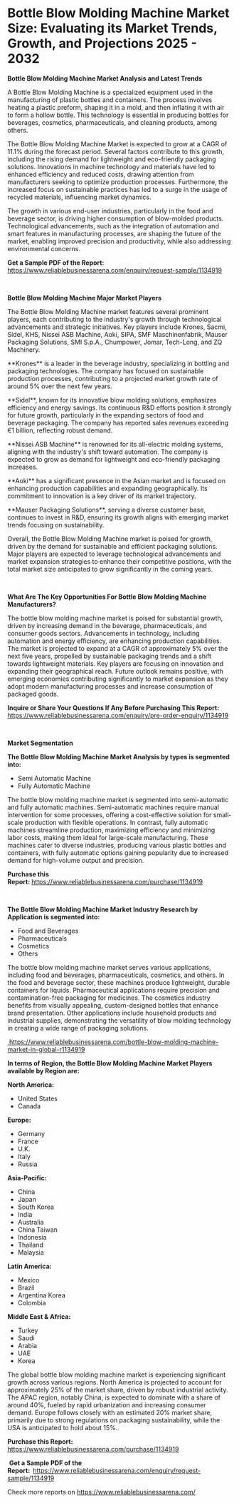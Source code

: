 <p><h1>Bottle Blow Molding Machine Market Size: Evaluating its Market Trends, Growth, and Projections 2025 - 2032</h1></p><p><strong>Bottle Blow Molding Machine Market Analysis and Latest Trends</strong></p>
<p><p>A Bottle Blow Molding Machine is a specialized equipment used in the manufacturing of plastic bottles and containers. The process involves heating a plastic preform, shaping it in a mold, and then inflating it with air to form a hollow bottle. This technology is essential in producing bottles for beverages, cosmetics, pharmaceuticals, and cleaning products, among others.</p><p>The Bottle Blow Molding Machine Market is expected to grow at a CAGR of 11.1% during the forecast period. Several factors contribute to this growth, including the rising demand for lightweight and eco-friendly packaging solutions. Innovations in machine technology and materials have led to enhanced efficiency and reduced costs, drawing attention from manufacturers seeking to optimize production processes. Furthermore, the increased focus on sustainable practices has led to a surge in the usage of recycled materials, influencing market dynamics.</p><p>The growth in various end-user industries, particularly in the food and beverage sector, is driving higher consumption of blow-molded products. Technological advancements, such as the integration of automation and smart features in manufacturing processes, are shaping the future of the market, enabling improved precision and productivity, while also addressing environmental concerns.</p></p>
<p><strong>Get a Sample PDF of the Report:&nbsp;</strong> <a href="https://www.reliablebusinessarena.com/enquiry/request-sample/1134919?utm_campaign=1943&utm_medium=2&utm_source=Github&utm_content=ia&utm_term=18022025&utm_id=bottle-blow-molding-machine">https://www.reliablebusinessarena.com/enquiry/request-sample/1134919</a></p>
<p>&nbsp;</p>
<p><strong>Bottle Blow Molding Machine Major Market Players</strong></p>
<p><p>The Bottle Blow Molding Machine market features several prominent players, each contributing to the industry's growth through technological advancements and strategic initiatives. Key players include Krones, Sacmi, Sidel, KHS, Nissei ASB Machine, Aoki, SIPA, SMF Maschinenfabrik, Mauser Packaging Solutions, SMI S.p.A., Chumpower, Jomar, Tech-Long, and ZQ Machinery.</p><p>**Krones** is a leader in the beverage industry, specializing in bottling and packaging technologies. The company has focused on sustainable production processes, contributing to a projected market growth rate of around 5% over the next few years.</p><p>**Sidel**, known for its innovative blow molding solutions, emphasizes efficiency and energy savings. Its continuous R&D efforts position it strongly for future growth, particularly in the expanding sectors of food and beverage packaging. The company has reported sales revenues exceeding €1 billion, reflecting robust demand.</p><p>**Nissei ASB Machine** is renowned for its all-electric molding systems, aligning with the industry's shift toward automation. The company is expected to grow as demand for lightweight and eco-friendly packaging increases.</p><p>**Aoki** has a significant presence in the Asian market and is focused on enhancing production capabilities and expanding geographically. Its commitment to innovation is a key driver of its market trajectory.</p><p>**Mauser Packaging Solutions**, serving a diverse customer base, continues to invest in R&D, ensuring its growth aligns with emerging market trends focusing on sustainability.</p><p>Overall, the Bottle Blow Molding Machine market is poised for growth, driven by the demand for sustainable and efficient packaging solutions. Major players are expected to leverage technological advancements and market expansion strategies to enhance their competitive positions, with the total market size anticipated to grow significantly in the coming years.</p></p>
<p>&nbsp;</p>
<p><strong>What Are The Key Opportunities For Bottle Blow Molding Machine Manufacturers?</strong></p>
<p><p>The bottle blow molding machine market is poised for substantial growth, driven by increasing demand in the beverage, pharmaceuticals, and consumer goods sectors. Advancements in technology, including automation and energy efficiency, are enhancing production capabilities. The market is projected to expand at a CAGR of approximately 5% over the next five years, propelled by sustainable packaging trends and a shift towards lightweight materials. Key players are focusing on innovation and expanding their geographical reach. Future outlook remains positive, with emerging economies contributing significantly to market expansion as they adopt modern manufacturing processes and increase consumption of packaged goods.</p></p>
<p><strong>Inquire or Share Your Questions If Any Before Purchasing This Report:</strong> <a href="https://www.reliablebusinessarena.com/enquiry/pre-order-enquiry/1134919?utm_campaign=1943&utm_medium=2&utm_source=Github&utm_content=ia&utm_term=18022025&utm_id=bottle-blow-molding-machine">https://www.reliablebusinessarena.com/enquiry/pre-order-enquiry/1134919</a></p>
<p>&nbsp;</p>
<p><strong>Market Segmentation</strong></p>
<p><strong>The Bottle Blow Molding Machine Market Analysis by types is segmented into:</strong></p>
<p><ul><li>Semi Automatic Machine</li><li>Fully Automatic Machine</li></ul></p>
<p><p>The bottle blow molding machine market is segmented into semi-automatic and fully automatic machines. Semi-automatic machines require manual intervention for some processes, offering a cost-effective solution for small-scale production with flexible operations. In contrast, fully automatic machines streamline production, maximizing efficiency and minimizing labor costs, making them ideal for large-scale manufacturing. These machines cater to diverse industries, producing various plastic bottles and containers, with fully automatic options gaining popularity due to increased demand for high-volume output and precision.</p></p>
<p><strong>Purchase this Report:&nbsp;</strong><a href="https://www.reliablebusinessarena.com/purchase/1134919?utm_campaign=1943&utm_medium=2&utm_source=Github&utm_content=ia&utm_term=18022025&utm_id=bottle-blow-molding-machine">https://www.reliablebusinessarena.com/purchase/1134919</a></p>
<p>&nbsp;</p>
<p><strong>The Bottle Blow Molding Machine Market Industry Research by Application is segmented into:</strong></p>
<p><ul><li>Food and Beverages</li><li>Pharmaceuticals</li><li>Cosmetics</li><li>Others</li></ul></p>
<p><p>The bottle blow molding machine market serves various applications, including food and beverages, pharmaceuticals, cosmetics, and others. In the food and beverage sector, these machines produce lightweight, durable containers for liquids. Pharmaceutical applications require precision and contamination-free packaging for medicines. The cosmetics industry benefits from visually appealing, custom-designed bottles that enhance brand presentation. Other applications include household products and industrial supplies, demonstrating the versatility of blow molding technology in creating a wide range of packaging solutions.</p></p>
<p><a href="https://www.reliablebusinessarena.com/bottle-blow-molding-machine-market-in-global-r1134919?utm_campaign=1943&utm_medium=2&utm_source=Github&utm_content=ia&utm_term=18022025&utm_id=bottle-blow-molding-machine">&nbsp;https://www.reliablebusinessarena.com/bottle-blow-molding-machine-market-in-global-r1134919</a></p>
<p><strong>In terms of Region, the Bottle Blow Molding Machine Market Players available by Region are:</strong></p>
<p>
    <p> <strong> North America: </strong>
        <ul>
            <li>United States</li>
            <li>Canada</li>
        </ul>
        </p> 
    <p> <strong> Europe: </strong>
        <ul>
            <li>Germany</li>
            <li>France</li>
            <li>U.K.</li>
            <li>Italy</li>
            <li>Russia</li>
        </ul>
        </p> 
    <p> <strong> Asia-Pacific: </strong>
        <ul>
            <li>China</li>
            <li>Japan</li>
            <li>South Korea</li>
            <li>India</li>
            <li>Australia</li>
            <li>China Taiwan</li>
            <li>Indonesia</li>
            <li>Thailand</li>
            <li>Malaysia</li>
        </ul>
        </p> 
    <p> <strong> Latin America: </strong>
        <ul>
            <li>Mexico</li>
            <li>Brazil</li>
            <li>Argentina Korea</li>
            <li>Colombia</li>
        </ul>
        </p> 
    <p> <strong> Middle East & Africa: </strong>
        <ul>
            <li>Turkey</li>
            <li>Saudi</li>
            <li>Arabia</li>
            <li>UAE</li>
            <li>Korea</li>
        </ul>
    </p>
    </p>
<p><p>The global bottle blow molding machine market is experiencing significant growth across various regions. North America is projected to account for approximately 25% of the market share, driven by robust industrial activity. The APAC region, notably China, is expected to dominate with a share of around 40%, fueled by rapid urbanization and increasing consumer demand. Europe follows closely with an estimated 20% market share, primarily due to strong regulations on packaging sustainability, while the USA is anticipated to hold about 15%.</p></p>
<p><strong>Purchase this Report: </strong><a href="https://www.reliablebusinessarena.com/purchase/1134919?utm_campaign=1943&utm_medium=2&utm_source=Github&utm_content=ia&utm_term=18022025&utm_id=bottle-blow-molding-machine">https://www.reliablebusinessarena.com/purchase/1134919</a></p>
<p>&nbsp;<strong>Get a Sample PDF of the Report:&nbsp;&nbsp;</strong><a href="https://www.reliablebusinessarena.com/enquiry/request-sample/1134919?utm_campaign=1943&utm_medium=2&utm_source=Github&utm_content=ia&utm_term=18022025&utm_id=bottle-blow-molding-machine">https://www.reliablebusinessarena.com/enquiry/request-sample/1134919</a></p>
<p><strong></strong></p>
<p>Check more reports on <a href="https://www.reliablebusinessarena.com/?utm_campaign=1943&utm_medium=2&utm_source=Github&utm_content=ia&utm_term=18022025&utm_id=bottle-blow-molding-machine">https://www.reliablebusinessarena.com/</a></p>